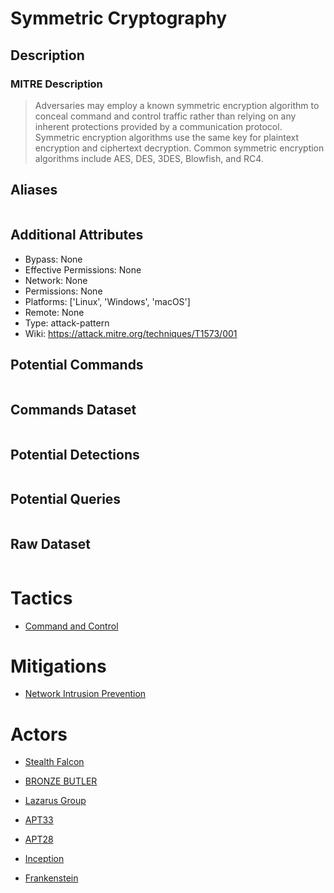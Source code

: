 
# Symmetric Cryptography

## Description

### MITRE Description

> Adversaries may employ a known symmetric encryption algorithm to conceal command and control traffic rather than relying on any inherent protections provided by a communication protocol. Symmetric encryption algorithms use the same key for plaintext encryption and ciphertext decryption. Common symmetric encryption algorithms include AES, DES, 3DES, Blowfish, and RC4.

## Aliases

```

```

## Additional Attributes

* Bypass: None
* Effective Permissions: None
* Network: None
* Permissions: None
* Platforms: ['Linux', 'Windows', 'macOS']
* Remote: None
* Type: attack-pattern
* Wiki: https://attack.mitre.org/techniques/T1573/001

## Potential Commands

```

```

## Commands Dataset

```

```

## Potential Detections

```json

```

## Potential Queries

```json

```

## Raw Dataset

```json

```

# Tactics


* [Command and Control](../tactics/Command-and-Control.md)


# Mitigations


* [Network Intrusion Prevention](../mitigations/Network-Intrusion-Prevention.md)


# Actors


* [Stealth Falcon](../actors/Stealth-Falcon.md)

* [BRONZE BUTLER](../actors/BRONZE-BUTLER.md)
    
* [Lazarus Group](../actors/Lazarus-Group.md)
    
* [APT33](../actors/APT33.md)
    
* [APT28](../actors/APT28.md)
    
* [Inception](../actors/Inception.md)
    
* [Frankenstein](../actors/Frankenstein.md)
    
